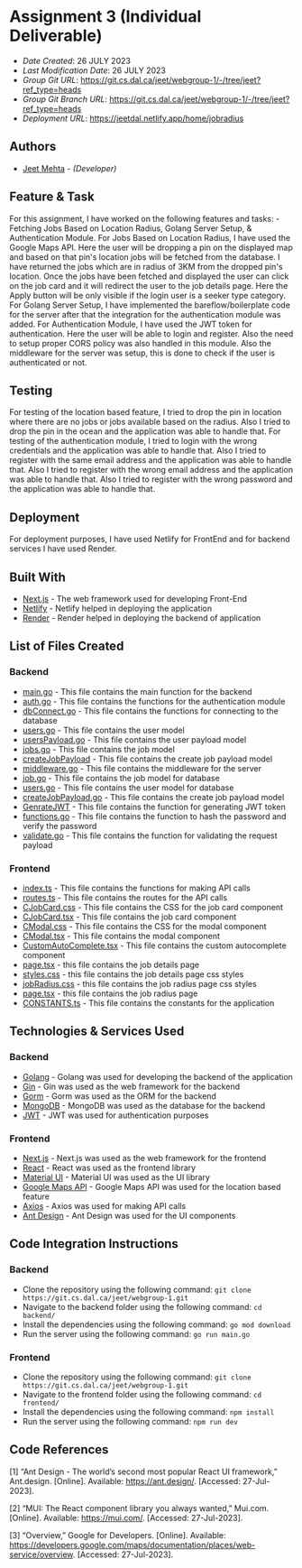 <!--- The following README.md sample file was adapted from https://gist.github.com/PurpleBooth/109311bb0361f32d87a2#file-readme-template-md by Gabriella Mosquera for academic use --->
<!--- You may delete any comments in this sample README.md file. If needing to use as a .txt file then simply delete all comments, edit as needed, and save as a README.txt file --->

# Assignment 3 (Individual Deliverable)

- _Date Created_: 26 JULY 2023
- _Last Modification Date_: 26 JULY 2023
- _Group Git URL_: <https://git.cs.dal.ca/jeet/webgroup-1/-/tree/jeet?ref_type=heads>
- _Group Git Branch URL_: <https://git.cs.dal.ca/jeet/webgroup-1/-/tree/jeet?ref_type=heads>
- _Deployment URL_: <https://jeetdal.netlify.app/home/jobradius>

## Authors

- [Jeet Mehta](jt429386@dal.ca) - _(Developer)_

## Feature & Task

For this assignment, I have worked on the following features and tasks: - Fetching Jobs Based on Location Radius, Golang Server Setup, & Authentication Module. For Jobs Based on Location Radius, I have used the Google Maps API. Here the user will be dropping a pin on the displayed map and based on that pin's location jobs will be fetched from the database. I have returned the jobs which are in radius of 3KM from the dropped pin's location. Once the jobs have been fetched and displayed the user can click on the job card and it will redirect the user to the job details page. Here the Apply button will be only visible if the login user is a seeker type category. For Golang Server Setup, I have implemented the bareflow/boilerplate code for the server after that the integration for the authentication module was added. For Authentication Module, I have used the JWT token for authentication. Here the user will be able to login and register. Also the need to setup proper CORS policy was also handled in this module. Also the middleware for the server was setup, this is done to check if the user is authenticated or not.

## Testing

For testing of the location based feature, I tried to drop the pin in location where there are no jobs or jobs available based on the radius. Also I tried to drop the pin in the ocean and the application was able to handle that. For testing of the authentication module, I tried to login with the wrong credentials and the application was able to handle that. Also I tried to register with the same email address and the application was able to handle that. Also I tried to register with the wrong email address and the application was able to handle that. Also I tried to register with the wrong password and the application was able to handle that.

## Deployment

For deployment purposes, I have used Netlify for FrontEnd and for backend services I have used Render. 

## Built With

<!--- Provide a list of the frameworks used to build this application, your list should include the name of the framework used, the url where the framework is available for download and what the framework was used for, see the example below --->

- [Next.js](https://nextjs.org/) - The web framework used for developing Front-End
- [Netlify](https://www.netlify.com/) - Netlify helped in deploying the application
- [Render](https://render.com/) - Render helped in deploying the backend of application

## List of Files Created

### Backend

- [main.go](https://git.cs.dal.ca/jeet/webgroup-1/-/blob/dev-integration/backend/main.go) - This file contains the main function for the backend
- [auth.go](https://git.cs.dal.ca/jeet/webgroup-1/-/blob/dev-integration/backend/api/controllers/auth.go) - This file contains the functions for the authentication module
- [dbConnect.go](https://git.cs.dal.ca/jeet/webgroup-1/-/blob/dev-integration/backend/configs/dbConnect.go) - This file contains the functions for connecting to the database
- [users.go](https://git.cs.dal.ca/jeet/webgroup-1/-/blob/dev-integration/backend/models/db/users.go) - This file contains the user model
- [usersPayload.go](https://git.cs.dal.ca/jeet/webgroup-1/-/blob/dev-integration/backend/models/payload/usersPayload.go) - This file contains the user payload model
- [jobs.go](https://git.cs.dal.ca/jeet/webgroup-1/-/blob/master/backend/models/db/jobs.go) - This file contains the job model
- [createJobPayload](https://git.cs.dal.ca/jeet/webgroup-1/-/blob/dev-integration/backend/models/payload/createJobPayload.go) - This file contains the create job payload model
- [middleware.go](https://git.cs.dal.ca/jeet/webgroup-1/-/blob/dev-integration/backend/middlewares/middleware.go) - This file contains the middleware for the server
- [job.go](https://git.cs.dal.ca/jeet/webgroup-1/-/blob/dev-integration/backend/models/db/job.go) - This file contains the job model for database
- [users.go](https://git.cs.dal.ca/jeet/webgroup-1/-/blob/dev-integration/backend/models/db/users.go) - This file contains the user model for database
- [createJobPayload.go](https://git.cs.dal.ca/jeet/webgroup-1/-/blob/dev-integration/backend/models/payload/createJobPayload.go) - This file contains the create job payload model
- [GenrateJWT](https://git.cs.dal.ca/jeet/webgroup-1/-/blob/dev-integration/backend/utils/GenerateJWT.go) - This file contains the function for generating JWT token
- [functions.go](https://git.cs.dal.ca/jeet/webgroup-1/-/blob/dev-integration/backend/utils/functions.go) - This file contains the function to hash the password and verify the password
- [validate.go](https://git.cs.dal.ca/jeet/webgroup-1/-/blob/dev-integration/backend/utils/validate.go) - This file contains the function for validating the request payload


### Frontend

- [index.ts](https://git.cs.dal.ca/jeet/webgroup-1/-/blob/dev-integration/frontend/api/index.ts) - This file contains the functions for making API calls
- [routes.ts](https://git.cs.dal.ca/jeet/webgroup-1/-/blob/dev-integration/frontend/api/routes.ts) - This file contains the routes for the API calls
- [CJobCard.css](https://git.cs.dal.ca/jeet/webgroup-1/-/blob/dev-integration/frontend/components/CJobCard/CJobCard.css) - This file contains the CSS for the job card component
- [CJobCard.tsx](https://git.cs.dal.ca/jeet/webgroup-1/-/blob/dev-integration/frontend/components/CJobCard/CJobCard.tsx) - This file contains the job card component
- [CModal.css](https://git.cs.dal.ca/jeet/webgroup-1/-/blob/dev-integration/frontend/components/CModal/CModal.css) - This file contains the CSS for the modal component
- [CModal.tsx](https://git.cs.dal.ca/jeet/webgroup-1/-/blob/dev-integration/frontend/components/CModal/CModal.tsx) - This file contains the modal component
- [CustomAutoComplete.tsx](https://git.cs.dal.ca/jeet/webgroup-1/-/blob/dev-integration/frontend/components/CustomAutoComplete/CustomAutoComplete.tsx) - This file contains the custom autocomplete component
- [page.tsx](https://git.cs.dal.ca/jeet/webgroup-1/-/blob/dev-integration/frontend/src/app/home/job-details/page.tsx) - this file contains the job details page 
- [styles.css](https://git.cs.dal.ca/jeet/webgroup-1/-/blob/dev-integration/frontend/src/app/home/job-details/styles.css) - this file contains the job details page css styles
- [jobRadius.css](https://git.cs.dal.ca/jeet/webgroup-1/-/blob/dev-integration/frontend/src/app/home/jobRadius/jobRadius.css) - this file contains the job radius page css styles
- [page.tsx](https://git.cs.dal.ca/jeet/webgroup-1/-/blob/dev-integration/frontend/src/app/home/jobRadius/page.tsx) - this file contains the job radius page
- [CONSTANTS.ts](https://git.cs.dal.ca/jeet/webgroup-1/-/blob/dev-integration/frontend/utils/CONSTANTS.ts) - This file contains the constants for the application


## Technologies & Services Used

### Backend

- [Golang](https://go.dev/) - Golang was used for developing the backend of the application
- [Gin](https://gin-gonic.com/) - Gin was used as the web framework for the backend
- [Gorm](https://gorm.io/) - Gorm was used as the ORM for the backend
- [MongoDB](https://www.mongodb.com/) - MongoDB was used as the database for the backend
- [JWT](https://jwt.io/) - JWT was used for authentication purposes

### Frontend

- [Next.js](https://nextjs.org/) - Next.js was used as the web framework for the frontend
- [React](https://reactjs.org/) - React was used as the frontend library
- [Material UI](https://mui.com/) - Material UI was used as the UI library
- [Google Maps API](https://developers.google.com/maps) - Google Maps API was used for the location based feature
- [Axios](https://axios-http.com/) - Axios was used for making API calls
- [Ant Design](https://ant.design/) - Ant Design was used for the UI components

## Code Integration Instructions

### Backend

- Clone the repository using the following command: `git clone https://git.cs.dal.ca/jeet/webgroup-1.git`
- Navigate to the backend folder using the following command: `cd backend/`
- Install the dependencies using the following command: `go mod download`
- Run the server using the following command: `go run main.go`

### Frontend

- Clone the repository using the following command: `git clone https://git.cs.dal.ca/jeet/webgroup-1.git`
- Navigate to the frontend folder using the following command: `cd frontend/`
- Install the dependencies using the following command: `npm install`
- Run the server using the following command: `npm run dev`

## Code References

[1]	“Ant Design - The world’s second most popular React UI framework,” Ant.design. [Online]. Available: https://ant.design/. [Accessed: 27-Jul-2023].

[2]	“MUI: The React component library you always wanted,” Mui.com. [Online]. Available: https://mui.com/. [Accessed: 27-Jul-2023].

[3]	“Overview,” Google for Developers. [Online]. Available: https://developers.google.com/maps/documentation/places/web-service/overview. [Accessed: 27-Jul-2023].

